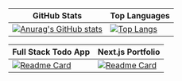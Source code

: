 | GitHub Stats  | Top Languages |
| ------------- | ------------- |
| [![Anurag's GitHub stats](https://github-readme-stats.vercel.app/api?username=eyaprak&show_icons=true&theme=radical)](https://github.com/eyaprak/github-readme-stats)  | [![Top Langs](https://github-readme-stats.vercel.app/api/top-langs/?username=eyaprak&layout=compact&show_icons=true&theme=radical)](https://github.com/eyaprak/github-readme-stats)|

| Full Stack Todo App  | Next.js Portfolio|
| ------------- | ------------- |
| [![Readme Card](https://github-readme-stats.vercel.app/api/pin/?username=eyaprak&repo=fullstack-todoapp&theme=radical)](https://github.com/eyaprak/fullstack-todoapp)  | [![Readme Card](https://github-readme-stats.vercel.app/api/pin/?username=eyaprak&repo=eyaprak-portfolio&theme=radical)](https://github.com/eyaprak/eyaprak-portfolio)|


